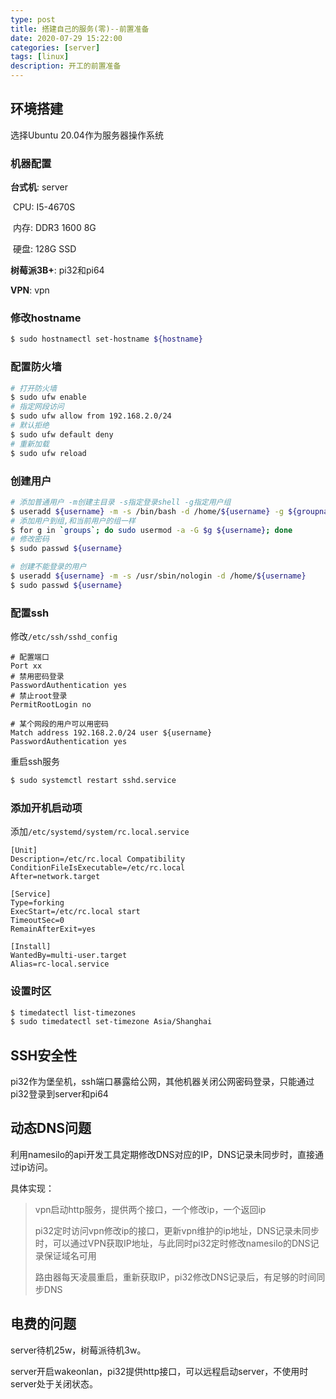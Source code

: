 ```yaml
---
type: post
title: 搭建自己的服务(零)--前置准备
date: 2020-07-29 15:22:00
categories: [server]
tags: [linux]
description: 开工的前置准备
---
```


## 环境搭建

选择Ubuntu 20.04作为服务器操作系统

### 机器配置

**台式机**: server

​	CPU: I5-4670S

​	内存: DDR3 1600 8G

​	硬盘: 128G SSD

**树莓派3B+**: pi32和pi64

**VPN**: vpn


### 修改hostname

```sh
$ sudo hostnamectl set-hostname ${hostname}
```

### 配置防火墙

```sh
# 打开防火墙
$ sudo ufw enable
# 指定网段访问
$ sudo ufw allow from 192.168.2.0/24
# 默认拒绝
$ sudo ufw default deny
# 重新加载
$ sudo ufw reload
```

### 创建用户

```sh
# 添加普通用户 -m创建主目录 -s指定登录shell -g指定用户组
$ useradd ${username} -m -s /bin/bash -d /home/${username} -g ${groupname}
# 添加用户到组,和当前用户的组一样
$ for g in `groups`; do sudo usermod -a -G $g ${username}; done
# 修改密码
$ sudo passwd ${username}

# 创建不能登录的用户
$ useradd ${username} -m -s /usr/sbin/nologin -d /home/${username}
$ sudo passwd ${username}
```

### 配置ssh

修改`/etc/ssh/sshd_config`

```
# 配置端口
Port xx
# 禁用密码登录
PasswordAuthentication yes
# 禁止root登录
PermitRootLogin no

# 某个网段的用户可以用密码
Match address 192.168.2.0/24 user ${username}
PasswordAuthentication yes
```

重启ssh服务
```sh
$ sudo systemctl restart sshd.service
```

### 添加开机启动项
添加`/etc/systemd/system/rc.local.service`

```
[Unit]
Description=/etc/rc.local Compatibility
ConditionFileIsExecutable=/etc/rc.local
After=network.target

[Service]
Type=forking
ExecStart=/etc/rc.local start
TimeoutSec=0
RemainAfterExit=yes

[Install]
WantedBy=multi-user.target
Alias=rc-local.service
```

### 设置时区
```sh
$ timedatectl list-timezones
$ sudo timedatectl set-timezone Asia/Shanghai
```

## SSH安全性
pi32作为堡垒机，ssh端口暴露给公网，其他机器关闭公网密码登录，只能通过pi32登录到server和pi64

## 动态DNS问题
利用namesilo的api开发工具定期修改DNS对应的IP，DNS记录未同步时，直接通过ip访问。

具体实现：

> vpn启动http服务，提供两个接口，一个修改ip，一个返回ip
>
> pi32定时访问vpn修改ip的接口，更新vpn维护的ip地址，DNS记录未同步时，可以通过VPN获取IP地址，与此同时pi32定时修改namesilo的DNS记录保证域名可用
>
> 路由器每天凌晨重启，重新获取IP，pi32修改DNS记录后，有足够的时间同步DNS

## 电费的问题

server待机25w，树莓派待机3w。

server开启wakeonlan，pi32提供http接口，可以远程启动server，不使用时server处于关闭状态。